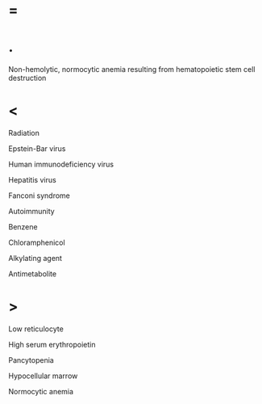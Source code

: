 # =

# .

Non-hemolytic, normocytic anemia resulting from hematopoietic stem cell destruction

# <

Radiation

Epstein-Bar virus

Human immunodeficiency virus

Hepatitis virus

Fanconi syndrome

Autoimmunity

Benzene

Chloramphenicol

Alkylating agent

Antimetabolite

# >

Low reticulocyte

High serum erythropoietin

Pancytopenia

Hypocellular marrow

Normocytic anemia
